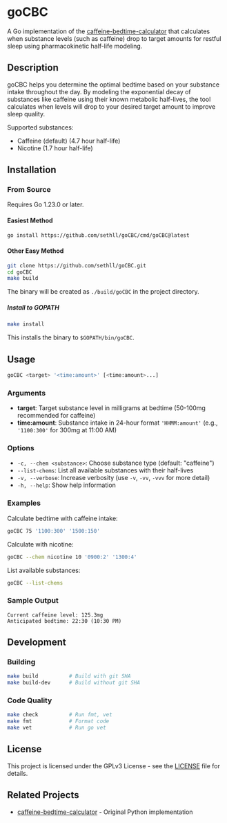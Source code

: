 # goCBC

A Go implementation of the [caffeine-bedtime-calculator](https://github.com/sethll/caffeine-bedtime-calculator) that calculates when substance levels (such as caffeine) drop to target amounts for restful sleep using pharmacokinetic half-life modeling.

## Description

goCBC helps you determine the optimal bedtime based on your substance intake throughout the day. By modeling the exponential decay of substances like caffeine using their known metabolic half-lives, the tool calculates when levels will drop to your desired target amount to improve sleep quality.

Supported substances:
- Caffeine (default) (4.7 hour half-life)
- Nicotine (1.7 hour half-life)

## Installation

### From Source

Requires Go 1.23.0 or later.

#### Easiest Method

```bash
go install https://github.com/sethll/goCBC/cmd/goCBC@latest
```

#### Other Easy Method

```bash
git clone https://github.com/sethll/goCBC.git
cd goCBC
make build
```

The binary will be created as `./build/goCBC` in the project directory.

##### Install to GOPATH

```bash
make install
```

This installs the binary to `$GOPATH/bin/goCBC`.

## Usage

```bash
goCBC <target> '<time:amount>' [<time:amount>...]
```

### Arguments

- **target**: Target substance level in milligrams at bedtime (50-100mg recommended for caffeine)
- **time:amount**: Substance intake in 24-hour format `'HHMM:amount'` (e.g., `'1100:300'` for 300mg at 11:00 AM)

### Options

- `-c, --chem <substance>`: Choose substance type (default: "caffeine")
- `--list-chems`: List all available substances with their half-lives
- `-v, --verbose`: Increase verbosity (use `-v`, `-vv`, `-vvv` for more detail)
- `-h, --help`: Show help information

### Examples

Calculate bedtime with caffeine intake:
```bash
goCBC 75 '1100:300' '1500:150'
```

Calculate with nicotine:
```bash
goCBC --chem nicotine 10 '0900:2' '1300:4'
```

List available substances:
```bash
goCBC --list-chems
```

### Sample Output

```
Current caffeine level: 125.3mg
Anticipated bedtime: 22:30 (10:30 PM)
```

## Development

### Building

```bash
make build          # Build with git SHA
make build-dev      # Build without git SHA
```

### Code Quality

```bash
make check          # Run fmt, vet 
make fmt            # Format code
make vet            # Run go vet
```

## License

This project is licensed under the GPLv3 License - see the [LICENSE](LICENSE) file for details.

## Related Projects

- [caffeine-bedtime-calculator](https://github.com/sethll/caffeine-bedtime-calculator) - Original Python implementation